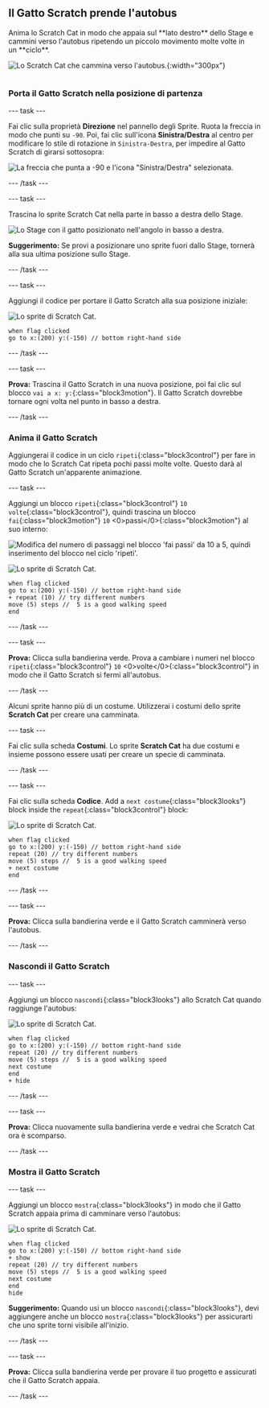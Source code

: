 ## Il Gatto Scratch prende l'autobus

<div style="display: flex; flex-wrap: wrap">
<div style="flex-basis: 200px; flex-grow: 1; margin-right: 15px;">
Anima lo Scratch Cat in modo che appaia sul **lato destro** dello Stage e cammini verso l'autobus ripetendo un piccolo movimento molte volte in un **ciclo**. 
</div>
<div>

![Lo Scratch Cat che cammina verso l'autobus.](images/cat-catches-bus.png){:width="300px"}

</div>
</div>

### Porta il Gatto Scratch nella posizione di partenza

--- task ---

Fai clic sulla proprietà **Direzione** nel pannello degli Sprite. Ruota la freccia in modo che punti su `-90`. Poi, fai clic sull'icona **Sinistra/Destra** al centro per modificare lo stile di rotazione in `Sinistra-Destra`, per impedire al Gatto Scratch di girarsi sottosopra:

![La freccia che punta a -90 e l'icona "Sinistra/Destra" selezionata.](images/sprite-pane-direction.png)

--- /task ---

--- task ---

Trascina lo sprite Scratch Cat nella parte in basso a destra dello Stage.

![Lo Stage con il gatto posizionato nell'angolo in basso a destra.](images/bottom-right-cat.png)

**Suggerimento:** Se provi a posizionare uno sprite fuori dallo Stage, tornerà alla sua ultima posizione sullo Stage.

--- /task ---

--- task ---

Aggiungi il codice per portare il Gatto Scratch alla sua posizione iniziale:

![Lo sprite di Scratch Cat.](images/scratch-cat-sprite.png)

```blocks3
when flag clicked
go to x:(200) y:(-150) // bottom right-hand side
```

--- /task ---

--- task ---

**Prova:** Trascina il Gatto Scratch in una nuova posizione, poi fai clic sul blocco `vai a x: y:`{:class="block3motion"}. Il Gatto Scratch dovrebbe tornare ogni volta nel punto in basso a destra.

--- /task ---

### Anima il Gatto Scratch

Aggiungerai il codice in un ciclo `ripeti`{:class="block3control"} per fare in modo che lo Scratch Cat ripeta pochi passi molte volte. Questo darà al Gatto Scratch un'apparente animazione.

--- task ---

Aggiungi un blocco `ripeti`{:class="block3control"} `10` `volte`{:class="block3control"}, quindi trascina un blocco `fai`{:class="block3motion"} `10` <0>passi</0>{:class="block3motion"} al suo interno:

![Modifica del numero di passaggi nel blocco 'fai passi' da 10 a 5, quindi inserimento del blocco nel ciclo 'ripeti'.](images/block-into-loop.gif)

![Lo sprite di Scratch Cat.](images/scratch-cat-sprite.png)

```blocks3
when flag clicked
go to x:(200) y:(-150) // bottom right-hand side
+ repeat (10) // try different numbers
move (5) steps //  5 is a good walking speed
end
```

--- /task ---

--- task ---

**Prova:** Clicca sulla bandierina verde. Prova a cambiare i numeri nel blocco `ripeti`{:class="block3control"} `10` <0>volte</0>{:class="block3control"} in modo che il Gatto Scratch si fermi all'autobus.

--- /task ---

Alcuni sprite hanno più di un costume. Utilizzerai i costumi dello sprite **Scratch Cat** per creare una camminata.

--- task ---

Fai clic sulla scheda **Costumi**. Lo sprite **Scratch Cat** ha due costumi e insieme possono essere usati per creare un specie di camminata.

--- /task ---

--- task ---

Fai clic sulla scheda **Codice**. Add a `next costume`{:class="block3looks"} block inside the `repeat`{:class="block3control"} block:

![Lo sprite di Scratch Cat.](images/scratch-cat-sprite.png)

```blocks3
when flag clicked
go to x:(200) y:(-150) // bottom right-hand side
repeat (20) // try different numbers
move (5) steps //  5 is a good walking speed
+ next costume 
end
```
--- /task ---

--- task ---

**Prova:** Clicca sulla bandierina verde e il Gatto Scratch camminerà verso l'autobus.

--- /task ---

### Nascondi il Gatto Scratch

--- task ---

Aggiungi un blocco `nascondi`{:class="block3looks"} allo Scratch Cat quando raggiunge l'autobus:

![Lo sprite di Scratch Cat.](images/scratch-cat-sprite.png)

```blocks3
when flag clicked
go to x:(200) y:(-150) // bottom right-hand side
repeat (20) // try different numbers
move (5) steps //  5 is a good walking speed
next costume 
end
+ hide
```

--- /task ---

--- task ---

**Prova:** Clicca nuovamente sulla bandierina verde e vedrai che Scratch Cat ora è scomparso.

--- /task ---

### Mostra il Gatto Scratch

--- task ---

Aggiungi un blocco `mostra`{:class="block3looks"} in modo che il Gatto Scratch appaia prima di camminare verso l'autobus:

![Lo sprite di Scratch Cat.](images/scratch-cat-sprite.png)

```blocks3
when flag clicked
go to x:(200) y:(-150) // bottom right-hand side
+ show
repeat (20) // try different numbers
move (5) steps //  5 is a good walking speed
next costume 
end
hide
```

**Suggerimento:** Quando usi un blocco `nascondi`{:class="block3looks"}, devi aggiungere anche un blocco `mostra`{:class="block3looks"} per assicurarti che uno sprite torni visibile all'inizio.

--- /task ---

--- task ---

**Prova:** Clicca sulla bandierina verde per provare il tuo progetto e assicurati che il Gatto Scratch appaia.

--- /task ---

